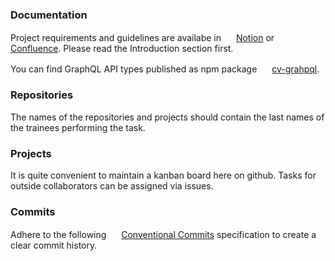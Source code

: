 ### Documentation

Project requirements and guidelines are availabe in <img width="16" height="16" src="https://www.notion.so/images/favicon.ico">
[Notion](https://curriculum-vitae-project.notion.site/b5c2402e649a44629178f52a8679eff9)
or
<img width="16" height="16" src="https://innowise-group.atlassian.net/wiki/s/244890181/6452/63b6d887ba17240f91965711073032ae1b1721fc/1/_/favicon-update.ico">
[Confluence](https://innowise-group.atlassian.net/wiki/spaces/~9373156/pages/2617180325/Curriculum+Vitae+Project). Please read the Introduction section first.


You can find GraphQL API types published as npm package <img width="16" height="16" src="https://static-production.npmjs.com/b0f1a8318363185cc2ea6a40ac23eeb2.png"> [cv-grahpql](https://www.npmjs.com/package/cv-graphql?activeTab=readme).


### Repositories

The names of the repositories and projects should contain the last names of the trainees performing the task.

### Projects

It is quite convenient to maintain a kanban board here on github. Tasks for outside collaborators can be assigned via issues.

### Commits

Adhere to the following 
<img width="16" height="16" src="https://www.conventionalcommits.org/favicon.ico">
[Conventional Commits](https://www.conventionalcommits.org/en/v1.0.0/#summary) specification to create a clear commit history.

